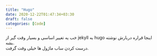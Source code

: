 ```yaml
---
title: "Hugo"
date: 2020-12-22T01:47:34+03:30
draft: false
categories: [Code]
---
```

خب یه تغییر اساسی و بسیار وقت گیر از jekyll به hugo 
اینجا قراره دربارش نوشته بشه.  
درست کردن ساب ماژول ها خیلی وقت گرفت.
